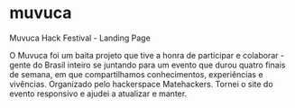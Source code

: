 # muvuca
Muvuca Hack Festival - Landing Page

O Muvuca foi um baita projeto que tive a honra de participar e colaborar - gente do Brasil inteiro se juntando para um evento que durou quatro finais de semana, em que compartilhamos conhecimentos, experiências e vivências. Organizado pelo hackerspace Matehackers. Tornei o site do evento responsivo e ajudei a atualizar e manter.
